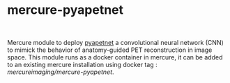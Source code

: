 # **mercure-pyapetnet**
<br>

Mercure module to deploy [pyapetnet](https://github.com/gschramm/pyapetnet) a convolutional neural network (CNN) to mimick the behavior of anatomy-guided PET reconstruction in image space. This module runs as a docker container in mercure, it can be added to an existing mercure installation using docker tag : *mercureimaging/mercure-pyapetnet*.
<br>